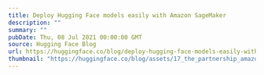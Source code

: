 ```yaml
---
title: Deploy Hugging Face models easily with Amazon SageMaker
description: ""
summary: ""
pubDate: Thu, 08 Jul 2021 00:00:00 GMT
source: Hugging Face Blog
url: https://huggingface.co/blog/deploy-hugging-face-models-easily-with-amazon-sagemaker
thumbnail: "https://huggingface.co/blog/assets/17_the_partnership_amazon_sagemaker_and_hugging_face/thumbnail.png"
---
```


